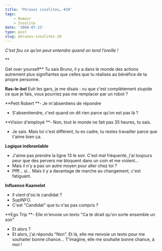 ```yaml
---
title: 'Phrases insolites… #10'
tags:
    - Humour
    - Insolite
date: '2008-07-23'
type: post
slug: phrases-insolites-10
---
```


_C’est fou ce qu’on peut entendre quand on tend l’oreille&nbsp;!_

\*\*<!-- more -->

Get over yourself\*\*
Tu sais Bruno, il y a dans le monde des actions autrement plus signifiantes que celles que tu réalises au bénéfice de ta propre personne.

**Ras-le-bol**
Euh les gars, je me disais&nbsp;: vu que c'est complètement stupide ce que je fais, vous pourriez pas me remplacer par un robot&nbsp;?

**Petit Robert
**- Je m'absentiens de répondre

* S'absentiendre, c'est quand on dit rien parce qu'on est pas là&nbsp;?

**Vision d'employé
**- Non, tout le monde ne fait pas 35 heures, tu sais.

* Je sais. Mais toi c'est différent, tu es cadre, tu restes travailler parce que t'aime bien ça.

**Logique inébranlable**

* J'aime pas prendre la ligne 13 le soir. C'est mal fréquenté, j'ai toujours peur que des pervers me bloquent dans un coin et me violent…
* Mais il n'y a pas un autre moyen pour aller chez toi&nbsp;?
* Pfff… si… Mais il y a davantage de marche au changement, c'est fatiguant.

**Influence Kaamelot**

* Il vient d'où le candidat&nbsp;?
* SupINFO.
* C'est "Candidat" que tu n'as pas compris&nbsp;?

**Ego Trip
**- Elle m'envoie un texto "Ca te dirait qu'on sorte ensemble un soir"

* Et alors&nbsp;?
* Et alors, j'ai répondu "Non". Et là, elle me renvoie un texto pour me souhaiter bonne chance… T'imagine, elle me souhaite bonne chance, à moi&nbsp;!
